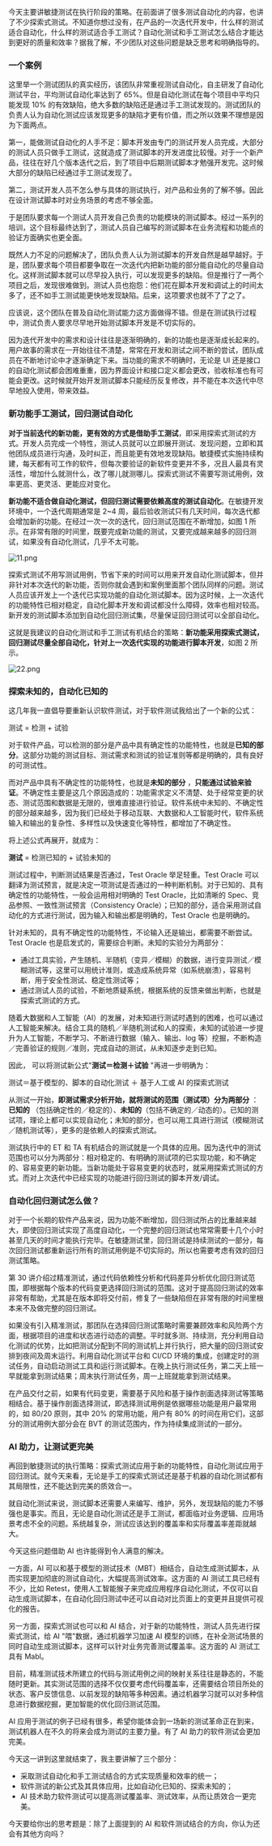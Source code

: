 今天主要讲敏捷测试在执行阶段的策略。在前面讲了很多测试自动化的内容，也讲了不少探索式测试。不知道你想过没有，在产品的一次迭代开发中，什么样的测试适合自动化，什么样的测试适合手工测试？自动化测试和手工测试怎么结合才能达到更好的质量和效率？据我了解，不少团队对这些问题是缺乏思考和明确指导的。

### 一个案例

这里举一个测试团队的真实经历，该团队非常重视测试自动化，自主研发了自动化测试平台，平均测试自动化率达到了 65%。但是自动化测试在每个项目中平均只能发现 10% 的有效缺陷，绝大多数的缺陷还是通过手工测试发现的。测试团队的负责人认为自动化测试应该发现更多的缺陷才更有价值，而之所以效果不理想是因为下面两点。

第一，能做测试自动化的人手不足：脚本开发由专门的测试开发人员完成，大部分的测试人员只做手工测试，这就造成了测试脚本的开发进度比较慢。对于一个新产品，往往在好几个版本迭代之后，到了项目中后期测试脚本才勉强开发完。这时候大部分的缺陷已经通过手工测试发现了。

第二，测试开发人员不怎么参与具体的测试执行，对产品和业务的了解不够。因此在设计测试脚本时对业务场景的考虑不够全面。

于是团队要求每一个测试人员开发自己负责的功能模块的测试脚本。经过一系列的培训，这个目标最终达到了，测试人员自己编写的测试脚本在业务流程和功能点的验证方面确实也更全面。

既然人力不足的问题解决了，团队负责人认为测试脚本的开发自然是越早越好。于是，团队要求每个项目都要争取在一次迭代内把新功能的部分能自动化的尽量自动化。这样测试脚本就可以尽早投入执行，可以发现更多的缺陷。但是推行了一两个项目之后，发现很难做到。测试人员也抱怨：他们花在脚本开发和调试上的时间太多了，还不如手工测试能更快地发现缺陷。后来，这项要求也就不了了之了。

应该说，这个团队在普及自动化测试能力这方面做得不错。但是在测试执行过程中，测试负责人要求尽早地开始测试脚本开发是不切实际的。

因为迭代开发中的需求和设计往往是逐渐明确的，新的功能也是逐渐成长起来的。用户故事的需求在一开始往往不清楚，常常在开发和测试之间不断的尝试，团队成员在不断地讨论中才逐渐确定下来。当功能的需求不明确时，无论是 UI 还是接口的自动化测试都会困难重重，因为界面设计和接口定义都会更改，验收标准也有可能会更改。这时候就开始开发测试脚本只能经历反复修改，并不能在本次迭代中尽早地投入使用，带来效益。

### 新功能手工测试，回归测试自动化

**对于当前迭代的新功能，更有效的方式是借助手工测试**，即采用探索式测试的方式。开发人员完成一个特性，测试人员就可以立即展开测试、发现问题，立即和其他团队成员进行沟通，及时纠正，而且能更有效地发现缺陷。敏捷模式实施持续构建，每天都有可工作的软件，但每次要验证的新软件变更并不多，况且人最具有灵活性，增加什么就测什么，改了哪儿就测哪儿。探索式测试不需要写测试用例，效率更高、更灵活、更能应对变化。

**新功能不适合做自动化测试，但回归测试需要依赖高度的测试自动化**。在敏捷开发环境中，一个迭代周期通常是 2\~4 周，最后验收测试只有几天时间，每次迭代都会增加新的功能。在经过一次一次的迭代，回归测试范围在不断增加，如图 1 所示。在非常有限的时间里，既要完成新功能的测试，又要完成越来越多的回归测试，如果没有自动化测试，几乎不太可能。

![11.png](https://s0.lgstatic.com/i/image/M00/12/20/Ciqc1F7M_uyAER77AADq_M3KV8M952.png)

探索式测试不用写测试用例，节省下来的时间可以用来开发自动化测试脚本，但并非针对本次迭代的新功能，否则你就会遇到和案例里面那个团队同样的问题。测试人员应该开发上一个迭代已实现功能的自动化测试脚本。因为这时候，上一次迭代的功能特性已相对稳定，自动化脚本开发和调试都没什么障碍，效率也相对较高。新开发的测试脚本添加到自动化回归测试集，尽量保证回归测试可以全部自动化。

这就是我建议的自动化测试和手工测试有机结合的策略：**新功能采用探索式测试，回归测试尽量全部自动化，针对上一次迭代实现的功能进行脚本开发**，如图 2 所示。

![22.png](https://s0.lgstatic.com/i/image/M00/12/2B/CgqCHl7M_viAN1aSAAKfLbVJ1tc171.png)

### 探索未知的，自动化已知的

这几年我一直倡导要重新认识软件测试，对于软件测试我给出了一个新的公式：

测试 = 检测 + 试验

对于软件产品，可以检测的部分是产品中具有确定性的功能特性，也就是**已知的部分**。这部分功能的测试目标、测试需求和测试的验证准则等都是明确的，具有良好的可测试性。

而对产品中具有不确定性的功能特性，也就是**未知的部分** ，**只能通过试验来验证**。不确定性主要是这几个原因造成的：功能需求定义不清楚、处于经常变更的状态、测试范围和数据是无限的，很难直接进行验证。软件系统中未知的、不确定性的部分越来越多，因为我们已经处于移动互联、大数据和人工智能时代，软件系统输入和输出的复杂性、多样性以及快速变化等特性，都增加了不确定性。

将上述公式再展开，就成为：

**测试** = 检测已知的 + 试验未知的

测试过程中，判断测试结果是否通过，Test Oracle 举足轻重。Test Oracle 可以翻译为测试预言，就是决定一项测试是否通过的一种判断机制。对于已知的、具有确定性的功能特性，一般会运用相对明确的 Test Oracle，比如清晰的 Spec、竞品参照、一致性测试预言（Consistency Oracle）；已知的部分，适合采用测试自动化的方式进行测试，因为输入和输出都是明确的，Test Oracle 也是明确的。

针对未知的，具有不确定性的功能特性，不论输入还是输出，都需要不断尝试。Test Oracle 也是启发式的，需要综合判断。未知的实验分为两部分：

* 通过工具实验，产生随机、半随机（变异／模糊）的数据，进行变异测试／模糊测试等，这里可以用统计准则，或造成系统异常（如系统崩溃），容易判断，用于安全性测试、稳定性测试等；
* 通过测试人员的试验，不断地质疑系统，根据系统的反馈来做出判断，也就是探索式测试的方式。

随着大数据和人工智能（AI）的发展，对未知进行测试时遇到的困难，也可以通过人工智能来解决。结合工具的随机／半随机测试和人的探索，未知的试验进一步提升为人工智能，不断学习、不断进行数据（输入、输出、log 等）挖掘，不断构造／完善验证的规则／准则，完成自动的测试，从未知逐步走到已知。

因此， 可以将测试新公式"**测试＝检测＋试验** "再进一步明确为：

测试＝基于模型的、脚本的自动化测试 ＋ 基于人工或 AI 的探索式测试

从测试一开始，**即测试需求分析开始，就将测试的范围（测试项）分为两部分** ：**已知的** （包括确定性的／稳定的）、**未知的**（包括不确定的／动态的）。已知的测试项，理论上都可以实现自动化；未知的部分，也可以用工具进行测试（模糊测试／随机测试等），更多的是依赖人的探索式测试。

测试执行中的 ET 和 TA 有机结合的测试就是一个具体的应用。因为迭代中的测试范围也可以分为两部分：相对稳定的、有明确的测试项的已实现功能，和不确定的、容易变更的新功能。当新功能处于容易变更的状态时，就采用探索式测试的方式。而对上次迭代中已经实现的功能进行回归测试的脚本开发/调试。

### 自动化回归测试怎么做？

对于一个长期的软件产品来说，因为功能不断增加，回归测试所占的比重越来越大，即使回归测试实现了高度自动化，一个完整的回归测试也常常需要十几个小时甚至几天的时间才能执行完毕。在敏捷测试里，回归测试是持续测试的一部分，每次回归测试都重新运行所有的测试用例是不切实际的。所以也需要考虑有效的回归测试策略。

第 30 讲介绍过精准测试，通过代码依赖性分析和代码差异分析优化回归测试范围，即根据每个版本的代码变更选择回归测试的范围。这对于提高回归测试的效率非常有帮助，尤其是在版本即将交付前，修复了一些缺陷但在非常有限的时间里根本来不及做完整的回归测试。

如果没有引入精准测试，那团队在选择回归测试策略时需要兼顾效率和风险两个方面，根据项目的进度和状态进行动态的调整。平时就多测、持续测，充分利用自动化测试的优势，比如把测试分配到不同的测试机上并行执行，把大量的回归测试安排到夜间及周末运行。利用自动化测试平台和 CI/CD 环境的集成，创建定时的测试任务，自动启动测试工具和运行测试脚本。在晚上执行测试任务，第二天上班一早就能拿到测试结果；周末执行测试任务，周一上班就能拿到测试结果。

在产品交付之前，如果有代码变更，需要基于风险和基于操作剖面选择测试等策略相结合。基于操作剖面选择测试，即选择测试用例是依据哪些功能是用户最常用的，如 80/20 原则，其中 20% 的常用功能，用户有 80% 的时间在用它们，这部分的测试用例大部分会在 BVT 的测试范围内，作为持续集成测试的一部分。

### AI 助力，让测试更完美

再回到敏捷测试的执行策略：探索式测试应用于新的功能特性，自动化测试应用于回归测试。就今天来看，无论是手工的探索式测试还是基于机器的自动化测试都有其局限性，还不能达到完美的质效合一。

就自动化测试来说，测试脚本还需要人来编写、维护，另外，发现缺陷的能力不够强也是事实。而且，无论是自动化测试还是手工测试，都面临对业务逻辑、应用场景考虑不全的问题。系统越复杂，测试应该达到的覆盖率和实际覆盖率差距就越大。

今天这些问题借助 AI 也许能得到令人满意的解决。

一方面，AI 可以和基于模型的测试技术（MBT）相结合，自动生成测试脚本，从而实现更加彻底的测试自动化，大幅提高测试效率。这方面的 AI 测试工具已经有不少，比如 Retest，使用人工智能猴子来完成应用程序自动化测试，不仅可以自动生成测试脚本，在自动化回归测试中还可以自动对比页面上的变更并且提供可视化的报告。

另一方面，探索式测试也可以和 AI 结合，对于新的功能特性，测试人员先进行探索式测试，给 AI "喂"数据，通过机器学习加速 AI 模型的训练，在补全测试场景的同时自动生成测试脚本，这样可以针对业务完善测试覆盖率。这方面的 AI 测试工具有 Mabl。

目前，精准测试技术所建立的代码与测试用例之间的映射关系往往是静态的，不能随时更新。其实测试范围的选择不仅仅要考虑代码覆盖率，还需要结合项目所处的状态、客户反馈信息、以前发现的缺陷等多种因素。通过机器学习就可以对多种信息进行数据挖掘，更加智能的优化回归测试范围。

AI 应用于测试的例子已经有很多，希望你能体会到一场新的测试革命正在到来，测试机器人在不久的将来会成为测试的主要力量。有了 AI 助力的软件测试会更加完美。

今天这一讲到这里就结束了，我主要讲解了三个部分：

* 采取测试自动化和手工测试结合的方式实现质量和效率的统一；
* 软件测试的新公式及其具体应用，比如自动化已知的、探索未知的；
* AI 技术助力软件测试可以提高测试覆盖率、测试效率，从而让质效合一更完美。

今天要给你出的思考题是：除了上面提到的 AI 和软件测试结合的方向，你认为还会有其他方向吗？
